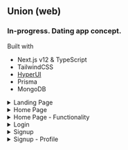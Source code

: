 ## Union (web)
### In-progress. Dating app concept.

Built with
- Next.js v12 & TypeScript
- TailwindCSS
- [HyperUI](https://www.hyperui.dev)
- Prisma
- MongoDB


<details>
<summary>Landing Page</summary>
![landing page](/screenshots/homepage.png)
</details>
<details>

<summary>Home Page</summary>
![landing page](/screenshots/matches.png)

</details>
<details>

<summary>Home Page - Functionality</summary>
![homepage functionality](/screenshots/functionality.png)

</details>

<details>
<summary>Login</summary>
![login](/screenshots/login.png)

</details>

<details>
<summary>Signup</summary>
![signup](/screenshots/signup.png)

</details>

<details>
<summary>Signup - Profile</summary>
![signup profile](/screenshots/profile.png)
</details>